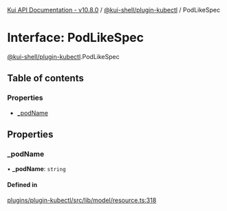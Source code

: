 [Kui API Documentation - v10.8.0](../README.md) / [@kui-shell/plugin-kubectl](../modules/kui_shell_plugin_kubectl.md) / PodLikeSpec

# Interface: PodLikeSpec

[@kui-shell/plugin-kubectl](../modules/kui_shell_plugin_kubectl.md).PodLikeSpec

## Table of contents

### Properties

- [\_podName](kui_shell_plugin_kubectl.PodLikeSpec.md#_podname)

## Properties

### \_podName

• **\_podName**: `string`

#### Defined in

[plugins/plugin-kubectl/src/lib/model/resource.ts:318](https://github.com/mra-ruiz/kui/blob/a3b5e3edf/plugins/plugin-kubectl/src/lib/model/resource.ts#L318)
